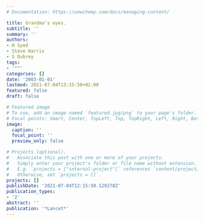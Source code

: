 ```yaml
---
# Documentation: https://wowchemy.com/docs/managing-content/

title: Grandma’s eyes.
subtitle: ''
summary: ''
authors:
- H Syed
- Steve Harris
- S Dubrey
tags:
- '""'
categories: []
date: '2003-01-01'
lastmod: 2021-07-04T13:15:50+01:00
featured: false
draft: false

# Featured image
# To use, add an image named `featured.jpg/png` to your page's folder.
# Focal points: Smart, Center, TopLeft, Top, TopRight, Left, Right, BottomLeft, Bottom, BottomRight.
image:
  caption: ''
  focal_point: ''
  preview_only: false

# Projects (optional).
#   Associate this post with one or more of your projects.
#   Simply enter your project's folder or file name without extension.
#   E.g. `projects = ["internal-project"]` references `content/project/deep-learning/index.md`.
#   Otherwise, set `projects = []`.
projects: []
publishDate: '2021-07-04T12:15:50.129278Z'
publication_types:
- '2'
abstract: ''
publication: '*Lancet*'
---
```

